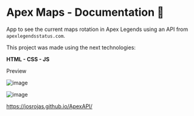 # Apex Maps - Documentation 🔎

App to see the current maps rotation in Apex Legends using an API from `apexlegendsstatus.com`.

This project was made using the next technologies:

**HTML - CSS - JS**

Preview

![image](https://github.com/josrojas/ApexAPI/assets/73319827/33debd98-17a8-4dae-a214-fc45abd13048)


![image](https://github.com/josrojas/ApexAPI/assets/73319827/adee6ddd-8a9a-4188-b81a-3997d1219dd6)


https://josrojas.github.io/ApexAPI/
